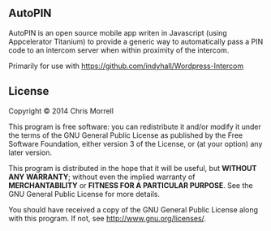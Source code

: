 ## AutoPIN

AutoPIN is an open source mobile app writen in Javascript (using Appcelerator 
Titanium) to provide a generic way to automatically pass a PIN code to an 
intercom server when within proximity of the intercom. 

Primarily for use with <https://github.com/indyhall/Wordpress-Intercom>

## License

Copyright © 2014 Chris Morrell

This program is free software: you can redistribute it and/or modify it under the 
terms of the GNU General Public License as published by the Free Software 
Foundation, either version 3 of the License, or (at your option) any later version.

This program is distributed in the hope that it will be useful, but 
**WITHOUT ANY WARRANTY**; without even the implied warranty of **MERCHANTABILITY** 
or **FITNESS FOR A PARTICULAR PURPOSE**.  See the GNU General Public License for 
more details.

You should have received a copy of the GNU General Public License along with this 
program.  If not, see <http://www.gnu.org/licenses/>.